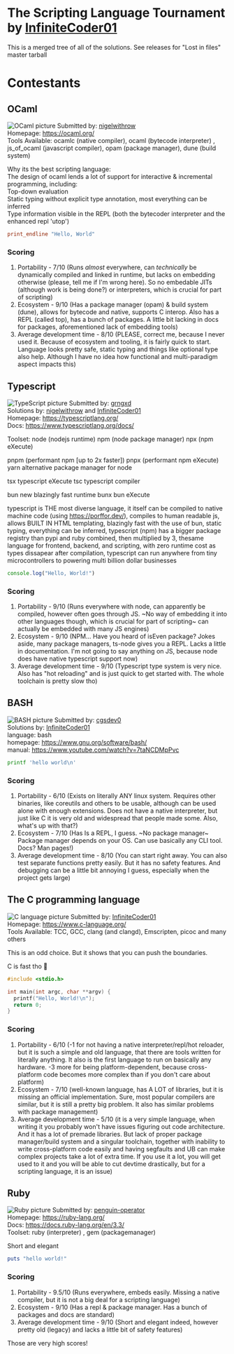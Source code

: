 # The Scripting Language Tournament by [InfiniteCoder01](https://github.com/infiniteCoder01)
This is a merged tree of all of the solutions.
See releases for "Lost in files" master tarball

# Contestants
## OCaml
![OCaml picture](pictures/ocaml.png)
Submitted by: [nigelwithrow](https://www.github.com/nigelwithrow) \
Homepage: https://ocaml.org/ \
Tools Available: ocamlc (native compiler), ocaml (bytecode interpreter) , js_of_ocaml (javascript compiler), opam (package manager), dune (build system)

Why its the best scripting language: \
The design of ocaml lends a lot of support for interactive & incremental programming, including: \
Top-down evaluation \
Static typing without explicit type annotation, most everything can be inferred \
Type information visible in the REPL (both the bytecoder interpreter and the enhanced repl 'utop')

```ocaml
print_endline "Hello, World"
```

### Scoring
1. Portability - 7/10 (Runs _almost_ everywhere, can _technically_ be dynamically compiled and linked in runtime, but lacks on embedding otherwise (please, tell me if I'm wrong here). So no embedable JITs (although work is being done?)  or interpreters, which is crucial for part of scripting)
2. Ecosystem - 9/10 (Has a package manager (opam) & build system (dune), allows for bytecode and native, supports C interop. Also has a REPL (called top), has a bunch of packages. A little bit lacking in docs for packages, aforementioned lack of embedding tools)
3. Average development time - 8/10 (PLEASE, correct me, because I never used it. Because of ecosystem and tooling, it is fairly quick to start. Language looks pretty safe, static typing and things like optional type also help. Although I have no idea how functional and multi-paradigm aspect impacts this)


## Typescript
![TypeScript picture](pictures/typescript.png)
Submitted by: [grngxd](https://www.github.com/grngxd) \
Solutions by: [nigelwithrow](https://www.github.com/nigelwithrow) and [InfiniteCoder01](https://www.github.com/InfiniteCoder01) \
Homepage: https://typescriptlang.org/ \
Docs: https://www.typescriptlang.org/docs/

Toolset: node (nodejs runtime) npm (node package manager) npx (npm eXecute)

pnpm (performant npm [up to 2x faster]) pnpx (performant npm eXecute) \
yarn alternative package manager for node

tsx typescript eXecute tsc typescript compiler

bun new blazingly fast runtime bunx bun eXecute

typescript is THE most diverse language, it itself can be compiled to native machine code (using https://porffor.dev/), compiles to human readable js, allows BUILT IN HTML templating, blazingly fast with the use of bun, static typing, everything can be inferred, typescript (npm) has a bigger package registry than pypi and ruby combined, then multiplied by 3, thesame language for frontend, backend, and scripting, with zero runtime cost as types dissapear after compilation, typescript can run anywhere from tiny microcontrollers to powering multi billion dollar businesses

```ts
console.log("Hello, World!")
```

### Scoring
1. Portability - 9/10 (Runs everywhere with node, can apparently be compiled, however often goes through JS. ~No way of embedding it into other languages though, which is crucial for part of scripting~ can actually be embedded with many JS engines)
2. Ecosystem - 9/10 (NPM... Have you heard of isEven package? Jokes aside, many package managers, ts-node gives you a REPL. Lacks a little in documentation. I'm not going to say anything on JS, because node does have native typescript support now)
3. Average development time - 9/10 (Typescript type system is very nice. Also has "hot reloading" and is just quick to get started with. The whole toolchain is pretty slow tho)


## BASH
![BASH picture](pictures/bash.png)
Submitted by: [cgsdev0](https://www.github.com/cgsdev0) \
Solutions by: [InfiniteCoder01](https://www.github.com/InfiniteCoder01) \
language: bash \
homepage: https://www.gnu.org/software/bash/ \
manual: https://www.youtube.com/watch?v=7taNCDMpPvc

```bash
printf 'hello world\n'
```

### Scoring
1. Portability - 6/10 (Exists on literally ANY linux system. Requires other binaries, like coreutils and others to be usable, although can be used alone with enough extensions. Does not have a native interpreter, but just like C it is very old and widespread that people made some. Also, what's up with that?)
2. Ecosystem - 7/10 (Has Is a REPL, I guess. ~No package manager~ Package manager depends on your OS. Can use basically any CLI tool. Docs? Man pages!)
3. Average development time - 8/10 (You can start right away. You can also test separate functions pretty easily. But it has no safety features. And debugging can be a little bit annoying I guess, especially when the project gets large)


## The C programming language
![C language picture](pictures/the-c-programming-language.png)
Submitted by: [InfiniteCoder01](https://www.github.com/InfiniteCoder01) \
Homepage: https://www.c-language.org/ \
Tools Available: TCC, GCC, clang (and clangd), Emscripten, picoc and many others

This is an odd choice. But it shows that you can push the boundaries.

C is fast tho 🙂

```c
#include <stdio.h>

int main(int argc, char **argv) {
  printf("Hello, World!\n");
  return 0;
}
```

### Scoring
1. Portability - 6/10 (-1 for not having a native interpreter/repl/hot reloader, but it is such a simple and old language, that there are tools written for literally anything. It also is the first language to run on basically any hardware. -3 more for being platform-dependent, because cross-platform code becomes more complex than if you don't care about platform)
2. Ecosystem - 7/10 (well-known language, has A LOT of libraries, but it is missing an official implementation. Sure, most popular compilers are similar, but it is still a pretty big problem. It also has similar problems with package management)
3. Average development time - 5/10 (it is a very simple language, when writing it you probably won't have issues figuring out code architecture. And it has a lot of premade libraries. But lack of proper package manager/build system and a singular toolchain, together with inability to write cross-platform code easily and having segfaults and UB can make complex projects take a lot of extra time. If you use it a lot, you will get used to it and you will be able to cut devtime drastically, but for a scripting language, it is an issue)


## Ruby
![Ruby picture](pictures/ruby.png)
Submitted by: [penguin-operator](https://www.github.com/penguin-operator) \
Homepage: https://ruby-lang.org/ \
Docs: https://docs.ruby-lang.org/en/3.3/ \
Toolset: ruby (interpreter) , gem (packagemanager)

Short and elegant

```ruby
puts "hello world!"
```

### Scoring
1. Portability - 9.5/10 (Runs everywhere, embeds easily. Missing a native compiler, but it is not a big deal for a scripting language)
2. Ecosystem - 9/10 (Has a repl & package manager. Has a bunch of packages and docs are standard)
3. Average development time - 9/10 (Short and elegant indeed, however pretty old (legacy) and lacks a little bit of safety features)

Those are very high scores! 
